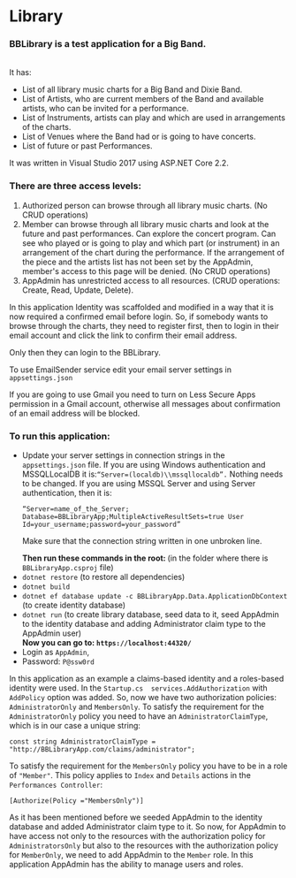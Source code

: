 # Library
<h3>BBLibrary is a test application for a Big Band.</h3>
<br>
<div>
It has:
<ul>
<li>List of all library music charts for a Big Band and Dixie Band.</li> 
<li>List of Artists, who are current members of the Band and available artists, who can be invited for a performance.</li>
<li>List of Instruments, artists can play and which are used in arrangements of the charts.</li>
<li>List of Venues where the Band had or is going to have concerts.</li>
<li>List of future or past Performances.</li>
</ul>
</div>
It was written in Visual Studio 2017 using ASP.NET Core 2.2.
<div>
<h3>There are three access levels:</h3>
<ol>
<li>Authorized person can browse through all library music charts. (No CRUD operations)</li>
<li>Member can browse through all library music charts and look at the future and past performances. Can explore the concert program. Can see who played or is going to play and which part (or instrument) in an arrangement of the chart during the performance.
If the arrangement of the piece and the artists list has not been set by the AppAdmin, member's access to this page will be denied.  (No CRUD operations)</li>
<li>AppAdmin has unrestricted access to all resources. (CRUD operations: Create, Read, Update, Delete).</li>
</ol>
</div>
In this application Identity was scaffolded and modified in a way that it is now required a confirmed email before login. So, if somebody wants to browse through the charts, they need to register first, then to login in their email account and click the link to confirm their email address.
<p>
Only then they can login to the BBLibrary.
</p>
To use EmailSender service edit your email server settings in <code>appsettings.json</code>
<p>If you are going to use Gmail you need to turn on Less Secure Apps permission in a Gmail account, otherwise all messages about confirmation of an email address will be blocked.
</p>
<h3>To run this application:</h3>
<ul>
  <li>Update your server settings in connection strings in the <code>appsettings.json</code> file. 
If you are using Windows authentication and MSSQLLocalDB it is:<code>“Server=(localdb)\\mssqllocaldb”.</code> Nothing needs to be changed.
If you are using MSSQL Server and using Server authentication, then it is:
<p><code>“Server=name_of_the_Server; Database=BBLibraryApp;MultipleActiveResultSets=true User Id=your_username;password=your_password”</code></p>
  <p>Make sure that the connection string written in one unbroken line.</p></li>
  <strong>Then run these commands in the root: </strong>(in the folder where there is <code>BBLibraryApp.csproj</code> file)
  <li><code>dotnet restore</code> (to restore all dependencies)</li>
  <li><code>dotnet build</code></li>
  <li><code>dotnet ef database update -c BBLibraryApp.Data.ApplicationDbContext</code> (to create identity database)</li>
  <li><code>dotnet run</code> (to create library database, seed data to it, seed AppAdmin to the identity database and adding Administrator claim type to the AppAdmin user)</li>
  <strong>Now you can go to: <code>https://localhost:44320/</code></strong>
  
  <li>Login as <code>AppAdmin</code>,</li>
  <li>Password: <code>P@ssw0rd</code></li>
  </ul>
  <p>
  In this application as an example a claims-based identity and a roles-based identity were used. In the <code>Startup.cs  services.AddAuthorization</code> with <code>AddPolicy</code> option was added. So, now we have two authorization policies: <code>AdministratorOnly</code> and <code>MembersOnly</code>.
  To satisfy the requirement for the <code>AdministratorOnly</code> policy you need to have an <code>AdministratorClaimType</code>, which is in our case a unique string:
  <p><code>const string AdministratorClaimType = "http://BBLibraryApp.com/claims/administrator";</code></p>
  <p>To satisfy the requirement for the <code>MembersOnly</code> policy you have to be in a role of <code>"Member"</code>.
  This policy applies to <code>Index</code> and <code>Details</code> actions in the <code>Performances Controller</code>:

<code>[Authorize(Policy ="MembersOnly")]</code>
 
As it has been mentioned before we seeded AppAdmin to the identity database and added Administrator claim type to it. So now, for AppAdmin to have access not only to the resources with the authorization policy for <code>AdministratorsOnly</code> but also to the resources with the authorization policy for <code>MemberOnly</code>, we need to add AppAdmin to the <code>Member</code> role.
In this application AppAdmin has the ability to manage users and roles.</p>

